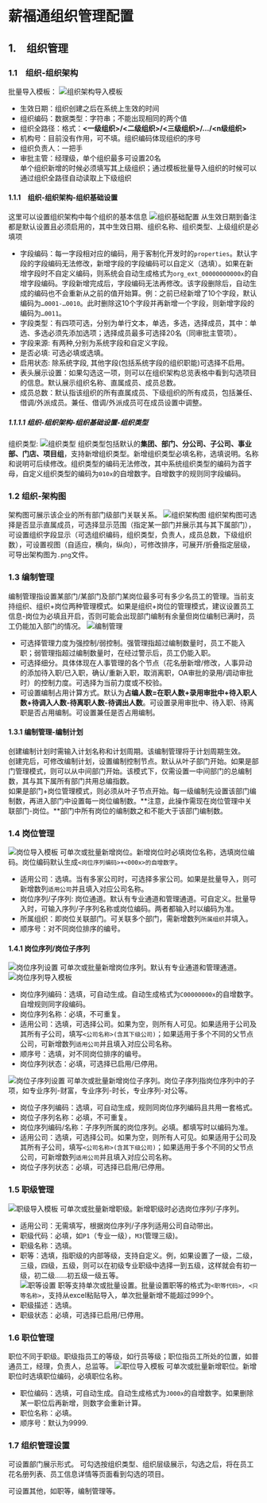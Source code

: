 # 薪福通组织管理配置
## 1.　组织管理
### 1.1　组织-组织架构
批量导入模板：
![组织架构导入模板](./图片/1_1组织架构导入模板.png)
- 生效日期：组织创建之后在系统上生效的时间<br>
- 组织编码：数据类型：字符串；不能出现相同的两个值<br>
- 组织全路径：格式：**<一级组织>/<二级组织>/<三级组织>/…/<n级组织>**<br>
- 机构号：目前没有作用，可不填。组织编码体现组织的序号<br>
- 组织负责人：一把手<br>
- 审批主管：经理级，单个组织最多可设置20名<br>
单个组织新增的时候必须填写其上级组织；通过模板批量导入组织的时候可以通过组织全路径自动读取上下级组织<br>

#### 1.1.1　组织-组织架构-组织基础设置
这里可以设置组织架构中每个组织的基本信息
![组织基础配置](./图片/1_1_1组织基本配置.png)
从生效日期到备注都是默认设置且必须启用的，其中生效日期、组织名称、组织类型、上级组织是必填项<br>
- 字段编码：每一字段相对应的编码，用于客制化开发时的`properties`。默认字段的字段编码无法修改，新增字段的字段编码可以自定义（选填）。如果在新增字段时不自定义编码，则系统会自动生成格式为`org_ext_00000000000x`的自增字段编码。字段新增完成后，字段编码无法再修改。该字段删除后，自动生成的编码也不会重新从之前的值开始算。例：之前已经新增了10个字段，默认编码为`…0001-…0010`。此时删除这10个字段并再新增一个字段，则新增字段的编码为`…0011`。<br>
- 字段类型：有四项可选，分别为单行文本，单选，多选，选择成员，其中：单选、多选必须先添加选项；选择成员最多可选择20名（同审批主管项）。<br>
- 字段来源: 有两种,分别为系统字段和自定义字段。<br>
- 是否必填: 可选必填或选填。<br>
- 启用状态: 除系统字段, 其他字段(包括系统字段的组织职能)可选择不启用。<br>
- 表头展示设置：如果勾选这一项，则可以在组织架构总览表格中看到勾选项目的信息。默认展示组织名称、直属成员、成员总数。<br>
- 成员总数：默认指该组织的所有直属成员、下级组织的所有成员，包括兼任、借调/外派成员。兼任、借调/外派成员可在成员设置中调整。<br>

##### 1.1.1.1 组织-组织架构-组织基础设置-组织类型
组织类型:
![组织类型](./图片/1_1_1_1组织类型.png)
组织类型包括默认的**集团、部门、分公司、子公司、事业部、门店、项目组**，支持新增组织类型。新增组织类型必填名称，选填说明。名称和说明可后续修改。组织类型的编码无法修改，其中系统组织类型的编码为首字母，自定义组织类型的编码为`010x`的自增数字。自增数字的规则同字段编码。

### 1.2 组织-架构图
架构图可展示该企业的所有部门级部门关联关系。
![组织架构图](./图片/1_2组织架构图.png)
组织架构图可选择是否显示直属成员，可选择显示范围（指定某一部门并展示其与其下属部门），可设置组织字段显示（可选组织编码，组织类型，负责人，成员总数，下级组织数），可设置视图（自适应，横向，纵向），可修改排序，可展开/折叠指定层级，可导出架构图为`.png`文件。

### 1.3 编制管理
编制管理指设置某部门/某部门及部门某岗位最多可有多少名员工的管理。当前支持组织、组织+岗位两种管理模式。如果是组织+岗位的管理模式，建议设置员工信息-岗位为必填且开启，否则可能会出现部门编制有余量但岗位编制已满时，员工仍能加入部门的情况。
![编制管理](./图片/1_3编制管理.png)
- 可选择管理力度为强控制/弱控制。强管理指超过编制数量时，员工不能入职；弱管理指超过编制数量时，在经过警示后，员工仍能入职。<br>
- 可选择细分。具体体现在人事管理的各个节点（花名册新增/修改，人事异动的添加待入职/已入职，确认/重新入职，取消离职，OA审批的录用/调动审批时）的控制力度。可选择为当前力度或不校验。<br>
- 可设置编制占用计算方式。默认为**占编人数=在职人数+录用审批中+待入职人数+待调入人数-待离职人数-待调出人数**。可设置录用审批中、待入职、待离职是否占用编制。可设置兼任是否占用编制。<br>

#### 1.3.1 编制管理-编制计划
创建编制计划时需输入计划名称和计划周期。该编制管理将于计划周期生效。<br>
创建完后，可修改编制计划，设置编制控制节点。默认从叶子部门开始。如果是部门管理模式，则可以从中间部门开始。该模式下，仅需设置一中间部门的总编制数，其与其下属所有部门共用总编指数。<br>
如果是部门+岗位管理模式，则必须从叶子节点开始。每一级编制先设置该部门编制数，再进入部门中设置每一岗位编制数。**注意，此操作需现在岗位管理中关联部门-岗位。**部门中所有岗位的编制数之和不能大于该部门编制数。<br>

### 1.4 岗位管理
![岗位导入模板](./图片/1_4岗位管理导入模板.png)
可单次或批量新增岗位。新增岗位时必填岗位名称，选填岗位编码。岗位编码默认生成`<岗位序列编码>+<000x>的自增数字`。<br>
- 适用公司：选填。当有多家公司时，可选择多家公司。如果是批量导入，则可新增数列`适用公司`并且填入对应公司名称。<br>
- 岗位序列/子序列: 岗位通道。默认有专业通道和管理通道。可自定义。批量导入时，可输入序列/子序列名称或岗位编码。两者都输入时以编码为准。<br>
- 所属组织：即岗位关联部门。可关联多个部门，需新增数列`所属组织`并填入。<br>
- 顺序号：对不同岗位排序的编号。<br>

#### 1.4.1 岗位序列/岗位子序列
![岗位序列设置](./图片/1_4_1岗位序列设置.png)
可单次或批量新增岗位序列。默认有专业通道和管理通道。
![岗位序列导入模板](./图片/1_4_2岗位序列导入模板.png)
- 岗位序列编码：选填，可自动生成。自动生成格式为`C00000000x`的自增数字。自增规则同字段编码。<br>
- 岗位序列名称：必填，不可重复。<br>
- 适用公司：选填，可选择公司。如果为空，则所有人可见。如果适用于公司及其所有子公司，填写`<公司名称>(含其下级公司)`；如果适用于多个不同的父节点公司，可新增数列`适用公司`并且填入对应公司名称。<br>
- 顺序号：选填，对不同岗位排序的编号。<br>
- 岗位序列状态：必填，可选择已启用/已停用。<br>

![岗位子序列设置](./图片/1_4_3岗位子序列导入模板.png)
可单次或批量新增岗位子序列。岗位子序列指岗位序列中的子项，如专业序列-财富，专业序列-时长，专业序列-对公等。<br>
- 岗位子序列编码：选填，可自动生成，规则同岗位序列编码且共用一套格式。<br>
- 岗位子序列名称：必填，不可重复。<br>
- 岗位序列编码/名称：子序列所属的岗位序列。必填。都填写时以编码为准。<br>
- 适用公司：选填，可选择公司。如果为空，则所有人可见。如果适用于公司及其所有子公司，填写`<公司名称>(含其下级公司)`；如果适用于多个不同的父节点公司，可新增数列`适用公司`并且填入对应公司名称。<br>
- 岗位子序列状态：必填，可选择已启用/已停用。<br>

### 1.5 职级管理
![职级导入模板](./图片/1_5职级导入模板.png)
可单次或批量新增职级。新增职级时必选岗位序列/子序列。<br>
- 适用公司：无需填写，根据岗位序列/子序列适用公司自动带出。<br>
- 职级代码：必填，如`P1`（专业一级），`M3`(管理三级)。<br>
- 职级名称：选填。<br>
- 职等：选填，指职级的内部等级，支持自定义。例，如果设置了一级，二级，三级，四级，五级，则可以在初级专业职级中选择一到五级，这样就会有初一级，初二级……初五级一级五等。<br>
![职等设置](./图片/1_5_1职等设置.png)
职等支持单次或批量设置。批量设置职等的格式为`<职等代码>, <只等名称>`，支持从excel粘贴导入，单次批量新增不能超过999个。
- 职级描述：选填。<br>
- 职级状态：必填，可选择已启用/已停用。<br>

### 1.6 职位管理
职位不同于职级。职级指员工的等级，如行员等级；职位指员工所处的位置，如普通员工，经理，负责人，总监等。
![职位导入模板](./图片/1_6职位导入模板.png)
可单次或批量新增职位。新增职位时选填职位编码，必填职位名称。<br>
- 职位编码：选填，可自动生成。自动生成格式为`J000x`的自增数字。如果删除某一职位后再新增，则数字会重新计算。<br>
- 职位名称：必填。<br>
- 顺序号：默认为9999.<br>

### 1.7 组织管理设置
可设置部门展示形式。
可勾选按组织类型、组织层级展示，勾选之后，将在员工花名册列表、员工信息详情等页面看到勾选的项目。

可设置其他，如职等，编制管理等。

